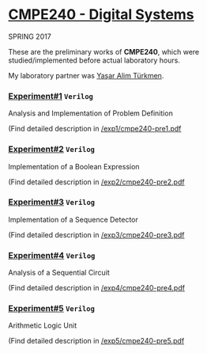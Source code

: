 # [CMPE240 - Digital Systems](https://www.cmpe.boun.edu.tr/courses/cmpe240/2017/spring)
SPRING 2017

These are the preliminary works of **CMPE240**, which were studied/implemented before actual laboratory hours.

My laboratory partner was [Yaşar Alim Türkmen](https://github.com/alimturkmen).

### [Experiment#1](/cmpe240/exp1) `Verilog`
Analysis and Implementation of Problem Definition


(Find detailed description in [/exp1/cmpe240-pre1.pdf](/cmpe240/exp1/cmpe240-pre1.pdf)


### [Experiment#2](/cmpe240/exp2) `Verilog`
Implementation of a Boolean Expression


(Find detailed description in [/exp2/cmpe240-pre2.pdf](/cmpe240/exp2/cmpe240-pre2.pdf)


### [Experiment#3](/cmpe240/exp3) `Verilog`
Implementation of a Sequence Detector


(Find detailed description in [/exp3/cmpe240-pre3.pdf](/cmpe240/exp3/cmpe240-pre3.pdf)


### [Experiment#4](/cmpe240/exp4) `Verilog`
Analysis of a Sequential Circuit


(Find detailed description in [/exp4/cmpe240-pre4.pdf](/cmpe240/exp4/cmpe240-pre4.pdf)


### [Experiment#5](/cmpe240/exp5) `Verilog`
Arithmetic Logic Unit


(Find detailed description in [/exp5/cmpe240-pre5.pdf](/cmpe240/exp5/cmpe240-pre5.pdf)
